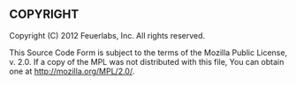 ## COPYRIGHT

   Copyright (C) 2012 Feuerlabs, Inc. All rights reserved.

   This Source Code Form is subject to the terms of the Mozilla Public
   License, v. 2.0. If a copy of the MPL was not distributed with this
   file, You can obtain one at http://mozilla.org/MPL/2.0/.
